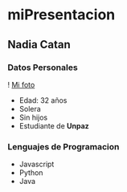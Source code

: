 # miPresentacion

## Nadia Catan

### Datos Personales

! [Mi foto](https://github.com/c137nc/miPresentacion/blob/main/Foto%20de%20Nanu.jpg)

- Edad: 32 años
- Solera
- Sin hijos
- Estudiante de **Unpaz**

### Lenguajes de Programacion

- Javascript
- Python
- Java

  
